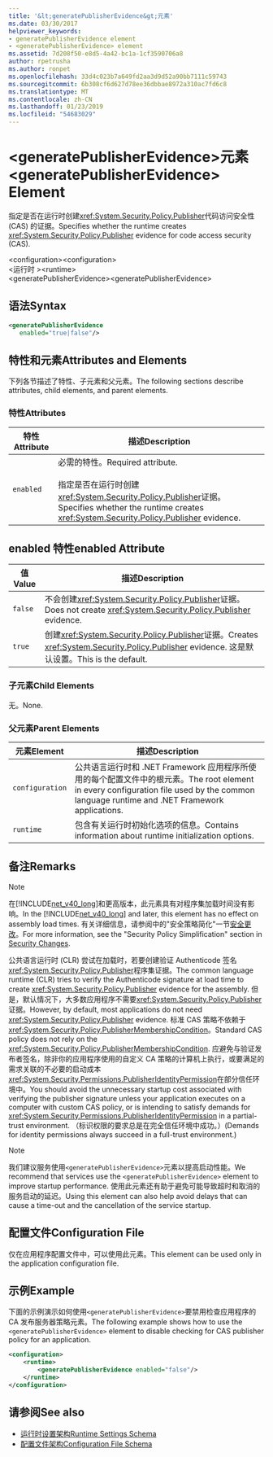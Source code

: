 ```yaml
---
title: '&lt;generatePublisherEvidence&gt;元素'
ms.date: 03/30/2017
helpviewer_keywords:
- generatePublisherEvidence element
- <generatePublisherEvidence> element
ms.assetid: 7d208f50-e8d5-4a42-bc1a-1cf3590706a8
author: rpetrusha
ms.author: ronpet
ms.openlocfilehash: 33d4c023b7a649fd2aa3d9d52a90bb7111c59743
ms.sourcegitcommit: 6b308cf6d627d78ee36dbbae8972a310ac7fd6c8
ms.translationtype: MT
ms.contentlocale: zh-CN
ms.lasthandoff: 01/23/2019
ms.locfileid: "54683029"
---
```

# <a name="ltgeneratepublisherevidencegt-element"></a><span data-ttu-id="ca31d-102">&lt;generatePublisherEvidence&gt;元素</span><span class="sxs-lookup"><span data-stu-id="ca31d-102">&lt;generatePublisherEvidence&gt; Element</span></span>
<span data-ttu-id="ca31d-103">指定是否在运行时创建<xref:System.Security.Policy.Publisher>代码访问安全性 (CAS) 的证据。</span><span class="sxs-lookup"><span data-stu-id="ca31d-103">Specifies whether the runtime creates <xref:System.Security.Policy.Publisher> evidence for code access security (CAS).</span></span>  
  
 <span data-ttu-id="ca31d-104">\<configuration></span><span class="sxs-lookup"><span data-stu-id="ca31d-104">\<configuration></span></span>  
<span data-ttu-id="ca31d-105">\<运行时 ></span><span class="sxs-lookup"><span data-stu-id="ca31d-105">\<runtime></span></span>  
<span data-ttu-id="ca31d-106">\<generatePublisherEvidence></span><span class="sxs-lookup"><span data-stu-id="ca31d-106">\<generatePublisherEvidence></span></span>  
  
## <a name="syntax"></a><span data-ttu-id="ca31d-107">语法</span><span class="sxs-lookup"><span data-stu-id="ca31d-107">Syntax</span></span>  
  
```xml  
<generatePublisherEvidence    
   enabled="true|false"/>  
```  
  
## <a name="attributes-and-elements"></a><span data-ttu-id="ca31d-108">特性和元素</span><span class="sxs-lookup"><span data-stu-id="ca31d-108">Attributes and Elements</span></span>  
 <span data-ttu-id="ca31d-109">下列各节描述了特性、子元素和父元素。</span><span class="sxs-lookup"><span data-stu-id="ca31d-109">The following sections describe attributes, child elements, and parent elements.</span></span>  
  
### <a name="attributes"></a><span data-ttu-id="ca31d-110">特性</span><span class="sxs-lookup"><span data-stu-id="ca31d-110">Attributes</span></span>  
  
|<span data-ttu-id="ca31d-111">特性</span><span class="sxs-lookup"><span data-stu-id="ca31d-111">Attribute</span></span>|<span data-ttu-id="ca31d-112">描述</span><span class="sxs-lookup"><span data-stu-id="ca31d-112">Description</span></span>|  
|---------------|-----------------|  
|`enabled`|<span data-ttu-id="ca31d-113">必需的特性。</span><span class="sxs-lookup"><span data-stu-id="ca31d-113">Required attribute.</span></span><br /><br /> <span data-ttu-id="ca31d-114">指定是否在运行时创建<xref:System.Security.Policy.Publisher>证据。</span><span class="sxs-lookup"><span data-stu-id="ca31d-114">Specifies whether the runtime creates <xref:System.Security.Policy.Publisher> evidence.</span></span>|  
  
## <a name="enabled-attribute"></a><span data-ttu-id="ca31d-115">enabled 特性</span><span class="sxs-lookup"><span data-stu-id="ca31d-115">enabled Attribute</span></span>  
  
|<span data-ttu-id="ca31d-116">值</span><span class="sxs-lookup"><span data-stu-id="ca31d-116">Value</span></span>|<span data-ttu-id="ca31d-117">描述</span><span class="sxs-lookup"><span data-stu-id="ca31d-117">Description</span></span>|  
|-----------|-----------------|  
|`false`|<span data-ttu-id="ca31d-118">不会创建<xref:System.Security.Policy.Publisher>证据。</span><span class="sxs-lookup"><span data-stu-id="ca31d-118">Does not create <xref:System.Security.Policy.Publisher> evidence.</span></span>|  
|`true`|<span data-ttu-id="ca31d-119">创建<xref:System.Security.Policy.Publisher>证据。</span><span class="sxs-lookup"><span data-stu-id="ca31d-119">Creates <xref:System.Security.Policy.Publisher> evidence.</span></span> <span data-ttu-id="ca31d-120">这是默认设置。</span><span class="sxs-lookup"><span data-stu-id="ca31d-120">This is the default.</span></span>|  
  
### <a name="child-elements"></a><span data-ttu-id="ca31d-121">子元素</span><span class="sxs-lookup"><span data-stu-id="ca31d-121">Child Elements</span></span>  
 <span data-ttu-id="ca31d-122">无。</span><span class="sxs-lookup"><span data-stu-id="ca31d-122">None.</span></span>  
  
### <a name="parent-elements"></a><span data-ttu-id="ca31d-123">父元素</span><span class="sxs-lookup"><span data-stu-id="ca31d-123">Parent Elements</span></span>  
  
|<span data-ttu-id="ca31d-124">元素</span><span class="sxs-lookup"><span data-stu-id="ca31d-124">Element</span></span>|<span data-ttu-id="ca31d-125">描述</span><span class="sxs-lookup"><span data-stu-id="ca31d-125">Description</span></span>|  
|-------------|-----------------|  
|`configuration`|<span data-ttu-id="ca31d-126">公共语言运行时和 .NET Framework 应用程序所使用的每个配置文件中的根元素。</span><span class="sxs-lookup"><span data-stu-id="ca31d-126">The root element in every configuration file used by the common language runtime and .NET Framework applications.</span></span>|  
|`runtime`|<span data-ttu-id="ca31d-127">包含有关运行时初始化选项的信息。</span><span class="sxs-lookup"><span data-stu-id="ca31d-127">Contains information about runtime initialization options.</span></span>|  
  
## <a name="remarks"></a><span data-ttu-id="ca31d-128">备注</span><span class="sxs-lookup"><span data-stu-id="ca31d-128">Remarks</span></span>  
  
> [!NOTE]
>  <span data-ttu-id="ca31d-129">在[!INCLUDE[net_v40_long](../../../../../includes/net-v40-long-md.md)]和更高版本，此元素具有对程序集加载时间没有影响。</span><span class="sxs-lookup"><span data-stu-id="ca31d-129">In the [!INCLUDE[net_v40_long](../../../../../includes/net-v40-long-md.md)] and later, this element has no effect on assembly load times.</span></span> <span data-ttu-id="ca31d-130">有关详细信息，请参阅中的"安全策略简化"一节[安全更改](../../../../../docs/framework/security/security-changes.md)。</span><span class="sxs-lookup"><span data-stu-id="ca31d-130">For more information, see the "Security Policy Simplification" section in [Security Changes](../../../../../docs/framework/security/security-changes.md).</span></span>  
  
 <span data-ttu-id="ca31d-131">公共语言运行时 (CLR) 尝试在加载时，若要创建验证 Authenticode 签名<xref:System.Security.Policy.Publisher>程序集证据。</span><span class="sxs-lookup"><span data-stu-id="ca31d-131">The common language runtime (CLR) tries to verify the Authenticode signature at load time to create <xref:System.Security.Policy.Publisher> evidence for the assembly.</span></span> <span data-ttu-id="ca31d-132">但是，默认情况下，大多数应用程序不需要<xref:System.Security.Policy.Publisher>证据。</span><span class="sxs-lookup"><span data-stu-id="ca31d-132">However, by default, most applications do not need <xref:System.Security.Policy.Publisher> evidence.</span></span> <span data-ttu-id="ca31d-133">标准 CAS 策略不依赖于<xref:System.Security.Policy.PublisherMembershipCondition>。</span><span class="sxs-lookup"><span data-stu-id="ca31d-133">Standard CAS policy does not rely on the <xref:System.Security.Policy.PublisherMembershipCondition>.</span></span> <span data-ttu-id="ca31d-134">应避免与验证发布者签名，除非你的应用程序使用的自定义 CA 策略的计算机上执行，或要满足的需求关联的不必要的启动成本<xref:System.Security.Permissions.PublisherIdentityPermission>在部分信任环境中。</span><span class="sxs-lookup"><span data-stu-id="ca31d-134">You should avoid the unnecessary startup cost associated with verifying the publisher signature unless your application executes on a computer with custom CAS policy, or is intending to satisfy demands for <xref:System.Security.Permissions.PublisherIdentityPermission> in a partial-trust environment.</span></span> <span data-ttu-id="ca31d-135">（标识权限的要求总是在完全信任环境中成功。）</span><span class="sxs-lookup"><span data-stu-id="ca31d-135">(Demands for identity permissions always succeed in a full-trust environment.)</span></span>  
  
> [!NOTE]
>  <span data-ttu-id="ca31d-136">我们建议服务使用`<generatePublisherEvidence>`元素以提高启动性能。</span><span class="sxs-lookup"><span data-stu-id="ca31d-136">We recommend that services use the `<generatePublisherEvidence>` element to improve startup performance.</span></span>  <span data-ttu-id="ca31d-137">使用此元素还有助于避免可能导致超时和取消的服务启动的延迟。</span><span class="sxs-lookup"><span data-stu-id="ca31d-137">Using this element can also help avoid delays that can cause a time-out and the cancellation of the service startup.</span></span>  
  
## <a name="configuration-file"></a><span data-ttu-id="ca31d-138">配置文件</span><span class="sxs-lookup"><span data-stu-id="ca31d-138">Configuration File</span></span>  
 <span data-ttu-id="ca31d-139">仅在应用程序配置文件中，可以使用此元素。</span><span class="sxs-lookup"><span data-stu-id="ca31d-139">This element can be used only in the application configuration file.</span></span>  
  
## <a name="example"></a><span data-ttu-id="ca31d-140">示例</span><span class="sxs-lookup"><span data-stu-id="ca31d-140">Example</span></span>  
 <span data-ttu-id="ca31d-141">下面的示例演示如何使用`<generatePublisherEvidence>`要禁用检查应用程序的 CA 发布服务器策略元素。</span><span class="sxs-lookup"><span data-stu-id="ca31d-141">The following example shows how to use the `<generatePublisherEvidence>` element to disable checking for CAS publisher policy for an application.</span></span>  
  
```xml  
<configuration>  
    <runtime>  
        <generatePublisherEvidence enabled="false"/>  
    </runtime>  
</configuration>  
```  
  
## <a name="see-also"></a><span data-ttu-id="ca31d-142">请参阅</span><span class="sxs-lookup"><span data-stu-id="ca31d-142">See also</span></span>
- [<span data-ttu-id="ca31d-143">运行时设置架构</span><span class="sxs-lookup"><span data-stu-id="ca31d-143">Runtime Settings Schema</span></span>](../../../../../docs/framework/configure-apps/file-schema/runtime/index.md)
- [<span data-ttu-id="ca31d-144">配置文件架构</span><span class="sxs-lookup"><span data-stu-id="ca31d-144">Configuration File Schema</span></span>](../../../../../docs/framework/configure-apps/file-schema/index.md)
